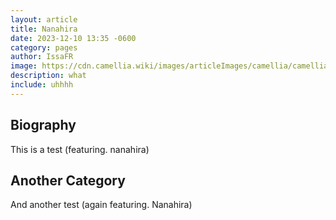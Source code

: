 ```yaml
---
layout: article
title: Nanahira
date: 2023-12-10 13:35 -0600
category: pages
author: IssaFR
image: https://cdn.camellia.wiki/images/articleImages/camellia/camellia.png
description: what
include: uhhhh
---
```

## Biography

This is a test (featuring. nanahira)

## Another Category

And another test (again featuring. Nanahira)
